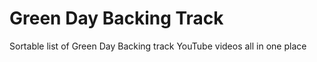 # Green Day Backing Track 
Sortable list of Green Day Backing track YouTube videos all in one place
